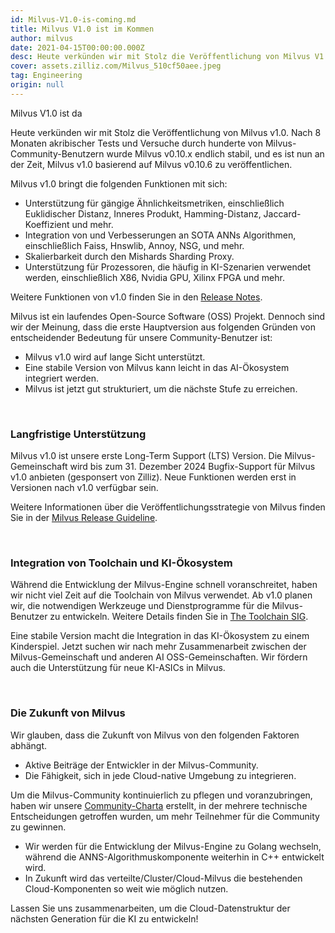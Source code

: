```yaml
---
id: Milvus-V1.0-is-coming.md
title: Milvus V1.0 ist im Kommen
author: milvus
date: 2021-04-15T00:00:00.000Z
desc: Heute verkünden wir mit Stolz die Veröffentlichung von Milvus V1.0.
cover: assets.zilliz.com/Milvus_510cf50aee.jpeg
tag: Engineering
origin: null
---
```

<custom-h1>Milvus V1.0 ist da</custom-h1><p>Heute verkünden wir mit Stolz die Veröffentlichung von Milvus v1.0. Nach 8 Monaten akribischer Tests und Versuche durch hunderte von Milvus-Community-Benutzern wurde Milvus v0.10.x endlich stabil, und es ist nun an der Zeit, Milvus v1.0 basierend auf Milvus v0.10.6 zu veröffentlichen.</p>
<p>Milvus v1.0 bringt die folgenden Funktionen mit sich:</p>
<ul>
<li>Unterstützung für gängige Ähnlichkeitsmetriken, einschließlich Euklidischer Distanz, Inneres Produkt, Hamming-Distanz, Jaccard-Koeffizient und mehr.</li>
<li>Integration von und Verbesserungen an SOTA ANNs Algorithmen, einschließlich Faiss, Hnswlib, Annoy, NSG, und mehr.</li>
<li>Skalierbarkeit durch den Mishards Sharding Proxy.</li>
<li>Unterstützung für Prozessoren, die häufig in KI-Szenarien verwendet werden, einschließlich X86, Nvidia GPU, Xilinx FPGA und mehr.</li>
</ul>
<p>Weitere Funktionen von v1.0 finden Sie in den <a href="https://www.milvus.io/docs/v1.0.0/release_notes.md">Release Notes</a>.</p>
<p>Milvus ist ein laufendes Open-Source Software (OSS) Projekt. Dennoch sind wir der Meinung, dass die erste Hauptversion aus folgenden Gründen von entscheidender Bedeutung für unsere Community-Benutzer ist:</p>
<ul>
<li>Milvus v1.0 wird auf lange Sicht unterstützt.</li>
<li>Eine stabile Version von Milvus kann leicht in das AI-Ökosystem integriert werden.</li>
<li>Milvus ist jetzt gut strukturiert, um die nächste Stufe zu erreichen.</li>
</ul>
<p><br/></p>
<h3 id="Long-term-support" class="common-anchor-header">Langfristige Unterstützung</h3><p>Milvus v1.0 ist unsere erste Long-Term Support (LTS) Version. Die Milvus-Gemeinschaft wird bis zum 31. Dezember 2024 Bugfix-Support für Milvus v1.0 anbieten (gesponsert von Zilliz). Neue Funktionen werden erst in Versionen nach v1.0 verfügbar sein.</p>
<p>Weitere Informationen über die Veröffentlichungsstrategie von Milvus finden Sie in der <a href="https://www.milvus.io/docs/v1.0.0/milvus_release_guideline.md">Milvus Release Guideline</a>.</p>
<p><br/></p>
<h3 id="Toolchain-and-AI-Ecosystem-Integration" class="common-anchor-header">Integration von Toolchain und KI-Ökosystem</h3><p>Während die Entwicklung der Milvus-Engine schnell voranschreitet, haben wir nicht viel Zeit auf die Toolchain von Milvus verwendet. Ab v1.0 planen wir, die notwendigen Werkzeuge und Dienstprogramme für die Milvus-Benutzer zu entwickeln. Weitere Details finden Sie in <a href="https://www.milvus.io/docs/v1.0.0/sig_tool.md">The Toolchain SIG</a>.</p>
<p>Eine stabile Version macht die Integration in das KI-Ökosystem zu einem Kinderspiel. Jetzt suchen wir nach mehr Zusammenarbeit zwischen der Milvus-Gemeinschaft und anderen AI OSS-Gemeinschaften. Wir fördern auch die Unterstützung für neue KI-ASICs in Milvus.</p>
<p><br/></p>
<h3 id="The-Future-of-Milvus" class="common-anchor-header">Die Zukunft von Milvus</h3><p>Wir glauben, dass die Zukunft von Milvus von den folgenden Faktoren abhängt.</p>
<ul>
<li>Aktive Beiträge der Entwickler in der Milvus-Community.</li>
<li>Die Fähigkeit, sich in jede Cloud-native Umgebung zu integrieren.</li>
</ul>
<p>Um die Milvus-Community kontinuierlich zu pflegen und voranzubringen, haben wir unsere <a href="https://www.milvus.io/docs/v1.0.0/milvus_community_charters.md">Community-Charta</a> erstellt, in der mehrere technische Entscheidungen getroffen wurden, um mehr Teilnehmer für die Community zu gewinnen.</p>
<ul>
<li>Wir werden für die Entwicklung der Milvus-Engine zu Golang wechseln, während die ANNS-Algorithmuskomponente weiterhin in C++ entwickelt wird.</li>
<li>In Zukunft wird das verteilte/Cluster/Cloud-Milvus die bestehenden Cloud-Komponenten so weit wie möglich nutzen.</li>
</ul>
<p>Lassen Sie uns zusammenarbeiten, um die Cloud-Datenstruktur der nächsten Generation für die KI zu entwickeln!</p>
